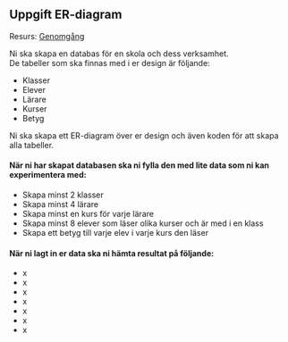 ## Uppgift ER-diagram

Resurs: [Genomgång](https://github.com/NTIGBG/TE17P-WESWEB01/blob/master/w04/ER-diagram.pdf)

Ni ska skapa en databas för en skola och dess verksamhet.<br>
De tabeller som ska finnas med i er design är följande:
* Klasser
* Elever
* Lärare
* Kurser
* Betyg

Ni ska skapa ett ER-diagram över er design och även koden för att skapa alla tabeller.


#### När ni har skapat databasen ska ni fylla den med lite data som ni kan experimentera med:

* Skapa minst 2 klasser
* Skapa minst 4 lärare
* Skapa minst en kurs för varje lärare
* Skapa minst 8 elever som läser olika kurser och är med i en klass
* Skapa ett betyg till varje elev i varje kurs den läser

#### När ni lagt in er data ska ni hämta resultat på följande:
* x
* x
* x
* x
* x
* x
* x
